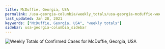 ```yaml
---
title: McDuffie, Georgia, USA
permalink: /usa-georgia-columbia/weekly_totals/usa-georgia-mcduffie-weekly_totals.html
last_updated: Jan 28, 2021
keywords: ["McDuffie, Georgia, USA", "weekly totals"]
sidebar: usa-georgia-columbia_sidebar
---
```


![Weekly Totals of Confirmed Cases for McDuffie, Georgia, USA](/covid_tracker/images/graphs/usa-georgia-mcduffie-weekly_totals_graph.png)
